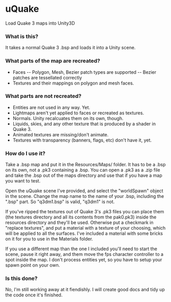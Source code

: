 # uQuake

Load Quake 3 maps into Unity3D

### What is this?

It takes a normal Quake 3 .bsp and loads it into a Unity scene.

### What parts of the map are recreated?

- Faces
-- Polygon, Mesh, Bezier patch types are supported
-- Bezier patches are tessellated correctly
- Textures and their mappings on polygon and mesh faces.

### What parts are not recreated?

- Entities are not used in any way.  Yet.
- Lightmaps aren't yet applied to faces or recreated as textures.
- Normals.  Unity recalcuates them on its own, though.
- Liquids, skies, and any other texture that is produced by a shader in Quake 3.
- Animated textures are missing/don't animate.
- Textures with transparency (banners, flags, etc) don't have it, yet.

### How do I use it?

Take a .bsp map and put it in the Resources/Maps/ folder.  It has to be a .bsp on its own, not a .pk3 containing a .bsp.  You can open a .pk3 as a .zip file and take the .bsp out of the maps directory and use that if you have a map you want to test.

Open the uQuake scene I've provided, and select the "worldSpawn" object in the scene.  Change the map name to the name of your .bsp, including the ".bsp" part.  So "q3dm1.bsp" is valid, "q3dm1" is not.

If you've ripped the textures out of Quake 3's .pk3 files you can place them (the textures directory and all its contents from the pak0.pk3) inside the resources directory and they'll be used.  Otherwise put a checkmark in "replace textures", and put a material with a texture of your choosing, which will be applied to all the surfaces.  I've included a material with some bricks on it for you to use in the Materials folder.

If you use a different map than the one I included you'll need to start the scene, pause it right away, and them move the fps character controller to a spot inside the map.  I don't process entities yet, so you have to setup your spawn point on your own.

### Is this done?

No, I'm still working away at it fiendishly.  I will create good docs and tidy up the code once it's finished.
